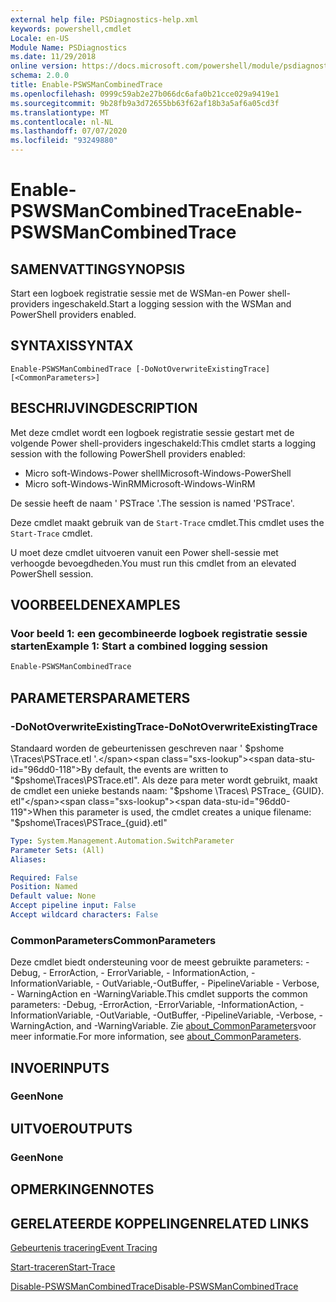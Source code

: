 ```yaml
---
external help file: PSDiagnostics-help.xml
keywords: powershell,cmdlet
Locale: en-US
Module Name: PSDiagnostics
ms.date: 11/29/2018
online version: https://docs.microsoft.com/powershell/module/psdiagnostics/enable-pswsmancombinedtrace?view=powershell-7.1&WT.mc_id=ps-gethelp
schema: 2.0.0
title: Enable-PSWSManCombinedTrace
ms.openlocfilehash: 0999c59ab2e27b066dc6afa0b21cce029a9419e1
ms.sourcegitcommit: 9b28fb9a3d72655bb63f62af18b3a5af6a05cd3f
ms.translationtype: MT
ms.contentlocale: nl-NL
ms.lasthandoff: 07/07/2020
ms.locfileid: "93249880"
---
```

# <span data-ttu-id="96dd0-103">Enable-PSWSManCombinedTrace</span><span class="sxs-lookup"><span data-stu-id="96dd0-103">Enable-PSWSManCombinedTrace</span></span>

## <span data-ttu-id="96dd0-104">SAMENVATTING</span><span class="sxs-lookup"><span data-stu-id="96dd0-104">SYNOPSIS</span></span>
<span data-ttu-id="96dd0-105">Start een logboek registratie sessie met de WSMan-en Power shell-providers ingeschakeld.</span><span class="sxs-lookup"><span data-stu-id="96dd0-105">Start a logging session with the WSMan and PowerShell providers enabled.</span></span>

## <span data-ttu-id="96dd0-106">SYNTAXIS</span><span class="sxs-lookup"><span data-stu-id="96dd0-106">SYNTAX</span></span>

```
Enable-PSWSManCombinedTrace [-DoNotOverwriteExistingTrace] [<CommonParameters>]
```

## <span data-ttu-id="96dd0-107">BESCHRIJVING</span><span class="sxs-lookup"><span data-stu-id="96dd0-107">DESCRIPTION</span></span>

<span data-ttu-id="96dd0-108">Met deze cmdlet wordt een logboek registratie sessie gestart met de volgende Power shell-providers ingeschakeld:</span><span class="sxs-lookup"><span data-stu-id="96dd0-108">This cmdlet starts a logging session with the following PowerShell providers enabled:</span></span>

- <span data-ttu-id="96dd0-109">Micro soft-Windows-Power shell</span><span class="sxs-lookup"><span data-stu-id="96dd0-109">Microsoft-Windows-PowerShell</span></span>
- <span data-ttu-id="96dd0-110">Micro soft-Windows-WinRM</span><span class="sxs-lookup"><span data-stu-id="96dd0-110">Microsoft-Windows-WinRM</span></span>

<span data-ttu-id="96dd0-111">De sessie heeft de naam ' PSTrace '.</span><span class="sxs-lookup"><span data-stu-id="96dd0-111">The session is named 'PSTrace'.</span></span>

<span data-ttu-id="96dd0-112">Deze cmdlet maakt gebruik van de `Start-Trace` cmdlet.</span><span class="sxs-lookup"><span data-stu-id="96dd0-112">This cmdlet uses the `Start-Trace` cmdlet.</span></span>

<span data-ttu-id="96dd0-113">U moet deze cmdlet uitvoeren vanuit een Power shell-sessie met verhoogde bevoegdheden.</span><span class="sxs-lookup"><span data-stu-id="96dd0-113">You must run this cmdlet from an elevated PowerShell session.</span></span>

## <span data-ttu-id="96dd0-114">VOORBEELDEN</span><span class="sxs-lookup"><span data-stu-id="96dd0-114">EXAMPLES</span></span>

### <span data-ttu-id="96dd0-115">Voor beeld 1: een gecombineerde logboek registratie sessie starten</span><span class="sxs-lookup"><span data-stu-id="96dd0-115">Example 1: Start a combined logging session</span></span>

```powershell
Enable-PSWSManCombinedTrace
```

## <span data-ttu-id="96dd0-116">PARAMETERS</span><span class="sxs-lookup"><span data-stu-id="96dd0-116">PARAMETERS</span></span>

### <span data-ttu-id="96dd0-117">-DoNotOverwriteExistingTrace</span><span class="sxs-lookup"><span data-stu-id="96dd0-117">-DoNotOverwriteExistingTrace</span></span>

<span data-ttu-id="96dd0-118">Standaard worden de gebeurtenissen geschreven naar ' $pshome \Traces\PSTrace.etl '.</span><span class="sxs-lookup"><span data-stu-id="96dd0-118">By default, the events are written to "$pshome\Traces\PSTrace.etl".</span></span> <span data-ttu-id="96dd0-119">Als deze para meter wordt gebruikt, maakt de cmdlet een unieke bestands naam: "$pshome \Traces\ PSTrace_ {GUID}. etl"</span><span class="sxs-lookup"><span data-stu-id="96dd0-119">When this parameter is used, the cmdlet creates a unique filename: "$pshome\Traces\PSTrace_{guid}.etl"</span></span>

```yaml
Type: System.Management.Automation.SwitchParameter
Parameter Sets: (All)
Aliases:

Required: False
Position: Named
Default value: None
Accept pipeline input: False
Accept wildcard characters: False
```

### <span data-ttu-id="96dd0-120">CommonParameters</span><span class="sxs-lookup"><span data-stu-id="96dd0-120">CommonParameters</span></span>

<span data-ttu-id="96dd0-121">Deze cmdlet biedt ondersteuning voor de meest gebruikte parameters: -Debug, - ErrorAction, - ErrorVariable, - InformationAction, -InformationVariable, - OutVariable,-OutBuffer, - PipelineVariable - Verbose, - WarningAction en -WarningVariable.</span><span class="sxs-lookup"><span data-stu-id="96dd0-121">This cmdlet supports the common parameters: -Debug, -ErrorAction, -ErrorVariable, -InformationAction, -InformationVariable, -OutVariable, -OutBuffer, -PipelineVariable, -Verbose, -WarningAction, and -WarningVariable.</span></span> <span data-ttu-id="96dd0-122">Zie [about_CommonParameters](https://go.microsoft.com/fwlink/?LinkID=113216)voor meer informatie.</span><span class="sxs-lookup"><span data-stu-id="96dd0-122">For more information, see [about_CommonParameters](https://go.microsoft.com/fwlink/?LinkID=113216).</span></span>

## <span data-ttu-id="96dd0-123">INVOER</span><span class="sxs-lookup"><span data-stu-id="96dd0-123">INPUTS</span></span>

### <span data-ttu-id="96dd0-124">Geen</span><span class="sxs-lookup"><span data-stu-id="96dd0-124">None</span></span>

## <span data-ttu-id="96dd0-125">UITVOER</span><span class="sxs-lookup"><span data-stu-id="96dd0-125">OUTPUTS</span></span>

### <span data-ttu-id="96dd0-126">Geen</span><span class="sxs-lookup"><span data-stu-id="96dd0-126">None</span></span>

## <span data-ttu-id="96dd0-127">OPMERKINGEN</span><span class="sxs-lookup"><span data-stu-id="96dd0-127">NOTES</span></span>

## <span data-ttu-id="96dd0-128">GERELATEERDE KOPPELINGEN</span><span class="sxs-lookup"><span data-stu-id="96dd0-128">RELATED LINKS</span></span>

[<span data-ttu-id="96dd0-129">Gebeurtenis tracering</span><span class="sxs-lookup"><span data-stu-id="96dd0-129">Event Tracing</span></span>](/windows/desktop/ETW/event-tracing-portal)

[<span data-ttu-id="96dd0-130">Start-traceren</span><span class="sxs-lookup"><span data-stu-id="96dd0-130">Start-Trace</span></span>](start-trace.md)

[<span data-ttu-id="96dd0-131">Disable-PSWSManCombinedTrace</span><span class="sxs-lookup"><span data-stu-id="96dd0-131">Disable-PSWSManCombinedTrace</span></span>](Disable-PSWSManCombinedTrace.md)

